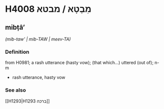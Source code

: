 # H4008 מִבְטָא / מבטא

## mibṭâʼ

_(mib-taw' | mib-TAW | meev-TA)_

### Definition

from H0981; a rash utterance (hasty vow); (that which...) uttered (out of); n-m

- rash utterance, hasty vow

### See also

[[H1293|H1293 ברכה]]
